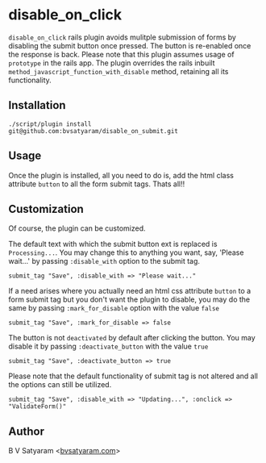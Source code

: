 disable_on_click
=============

`disable_on_click` rails plugin avoids mulitple submission of forms by disabling the submit button once pressed. The button is re-enabled once the response is back.
Please note that this plugin assumes usage of `prototype` in the rails app.
The plugin overrides the rails inbuilt `method_javascript_function_with_disable` method, retaining all its functionality.

Installation
------------

    ./script/plugin install git@github.com:bvsatyaram/disable_on_submit.git

Usage
-----

Once the plugin is installed, all you need to do is, add the html class attribute `button` to all the form submit tags. Thats all!!

## Customization

Of course, the plugin can be customized.

The default text with which the submit button ext is replaced is `Processing...`.
You may change this to anything you want, say, 'Please wait...' by passing `:disable_with` option to the submit tag.

    submit_tag "Save", :disable_with => "Please wait..."

If a need arises where you actually need an html css attribute `button` to a form submit tag but you don't want the plugin to disable,
you may do the same by passing `:mark_for_disable` option with the value `false`

    submit_tag "Save", :mark_for_disable => false

The button is not `deactivated` by default after clicking the button. You may disable it by passing `:deactivate_button` with the value `true`

    submit_tag "Save", :deactivate_button => true

Please note that the default functionality of submit tag is not altered and all the options can still be utilized.

    submit_tag "Save", :disable_with => "Updating...", :onclick => "ValidateForm()"

Author
------

B V Satyaram <[bvsatyaram.com](http://bvsatyaram.com)>